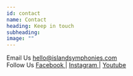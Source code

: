 ```yaml
---
id: contact
name: Contact
heading: Keep in touch
subheading:
image: ""
---
```


Email Us <a href="mailto:hello@islandsymphonies.com"> hello@islandsymphonies.com </a> <br>
Follow Us <a href="https://www.facebook.com/islandsymphonies"> Facebook </a> | <a href="https://www.instagram.com/islandsymphonies/"> Instagram </a> | <a href="https://www.youtube.com/islandsymphonies/"> Youtube </a>
